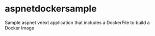 # aspnetdockersample
Sample aspnet vnext application that includes a DockerFile to build a Docker Image
